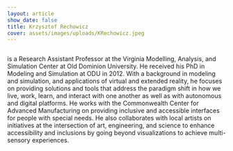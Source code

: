 ```yaml
---
layout: article
show_date: false
title: Krzysztof Rechowicz
cover: assets/images/uploads/KRechowicz.jpeg
---
```

![]()

is a Research Assistant Professor at the Virginia Modelling, Analysis, and Simulation Center at Old Dominion University. He received his PhD in Modeling and Simulation at ODU in 2012. With a background in modeling and simulation, and applications of virtual and extended reality, he focuses on providing solutions and tools that address the paradigm shift in how we live, work, learn, and interact with one another as well as with autonomous and digital platforms. He works with the Commonwealth Center for Advanced Manufacturing on providing inclusive and accessible interfaces for people with special needs. He also collaborates with local artists on initiatives at the intersection of art, engineering, and science to enhance accessibility and inclusions by going beyond visualizations to achieve multi-sensory experiences.